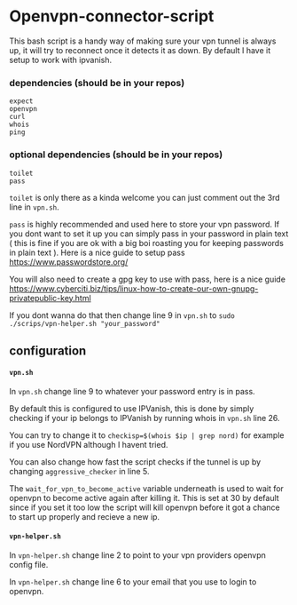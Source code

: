 # Openvpn-connector-script

This bash script is a handy way of making sure your vpn tunnel is always up, it will try to reconnect once it detects it as down. By default I have it setup to work with ipvanish.

### dependencies (should be in your repos)
```
expect
openvpn
curl
whois
ping
```

### optional dependencies (should be in your repos)
```
toilet
pass
```

`toilet` is only there as a kinda welcome you can just comment out the 3rd line in `vpn.sh`.


`pass` is highly recommended and used here to store your vpn password. If you dont want to set it up you can simply pass in your password in plain text ( this is fine if you are ok with a big boi roasting you for keeping passwords in plain text ). Here is a nice guide to setup pass https://www.passwordstore.org/


You will also need to create a gpg key to use with  pass, here is a nice guide https://www.cyberciti.biz/tips/linux-how-to-create-our-own-gnupg-privatepublic-key.html


If you dont wanna do that then change line 9 in `vpn.sh` to `sudo ./scrips/vpn-helper.sh "your_password"`


## configuration 
#### `vpn.sh`
In `vpn.sh` change line 9 to whatever your password entry is in pass.


By default this is configured to use IPVanish, this is done by simply checking if your ip belongs to IPVanish by running whois in `vpn.sh` line 26.


You can try to change it to `checkisp=$(whois $ip | grep nord)` for example if you use NordVPN although I havent tried.


You can also change how fast the script checks if the tunnel is up by changing `aggressive_checker` in line 5. 


The `wait_for_vpn_to_become_active` variable underneath is used to wait for openvpn to become active again after killing it. This is set at 30 by default since if you set it too low the script will kill openvpn before it got a chance to start up properly and recieve a new ip.

#### `vpn-helper.sh`
In `vpn-helper.sh` change line 2 to point to your vpn providers openvpn config file. 


In `vpn-helper.sh` change line 6 to your email that you use to login to openvpn.
